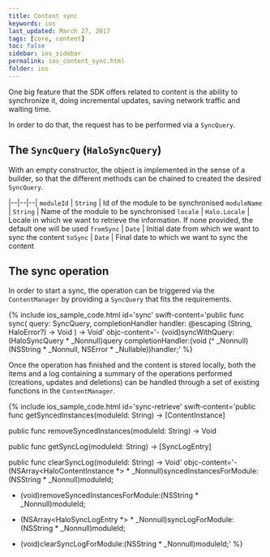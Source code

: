 ```yaml
---
title: Content sync
keywords: ios
last_updated: March 27, 2017
tags: [core, content]
toc: false
sidebar: ios_sidebar
permalink: ios_content_sync.html
folder: ios
---
```


One big feature that the SDK offers related to content is the ability to synchronize it, doing incremental updates, saving network traffic and waiting time.

In order to do that, the request has to be performed via a `SyncQuery`.

## The `SyncQuery` (`HaloSyncQuery`)

With an empty constructor, the object is implemented in the sense of a builder, so that the different methods can be chained to created the desired `SyncQuery`.

|--|--|--|
`moduleId` | `String` | Id of the module to be synchronised
`moduleName` | `String` | Name of the module to be synchronised
`locale` | `Halo.Locale` | Locale in which we want to retrieve the information. If none provided, the default one will be used
`fromSync` | `Date` | Initial date from which we want to sync the content
`toSync` | `Date` | Final date to which we want to sync the content

## The sync operation

In order to start a sync, the operation can be triggered via the `ContentManager` by providing a `SyncQuery` that fits the requirements.

{% include ios_sample_code.html id='sync'
swift-content='public func sync(
  query: SyncQuery, 
  completionHandler handler: @escaping (String, HaloError?) -> Void
) -> Void'
objc-content='- (void)syncWithQuery:(HaloSyncQuery * _Nonnull)query 
  completionHandler:(void (^ _Nonnull)(NSString * _Nonnull, NSError * _Nullable))handler;'
%}

Once the operation has finished and the content is stored locally, both the items and a log containing a summary of the operations performed (creations, updates and deletions) can be handled through a set of existing functions in the `ContentManager`.

{% include ios_sample_code.html id='sync-retrieve'
swift-content='public func getSyncedInstances(moduleId: String) -> [ContentInstance]

public func removeSyncedInstances(moduleId: String) -> Void

public func getSyncLog(moduleId: String) -> [SyncLogEntry]

public func clearSyncLog(moduleId: String) -> Void'
objc-content='- (NSArray<HaloContentInstance *> * _Nonnull)syncedInstancesForModule:(NSString * _Nonnull)moduleId;

- (void)removeSyncedInstancesForModule:(NSString * _Nonnull)moduleId;

- (NSArray<HaloSyncLogEntry *> * _Nonnull)syncLogForModule:(NSString * _Nonnull)moduleId;

- (void)clearSyncLogForModule:(NSString * _Nonnull)moduleId;'
%}